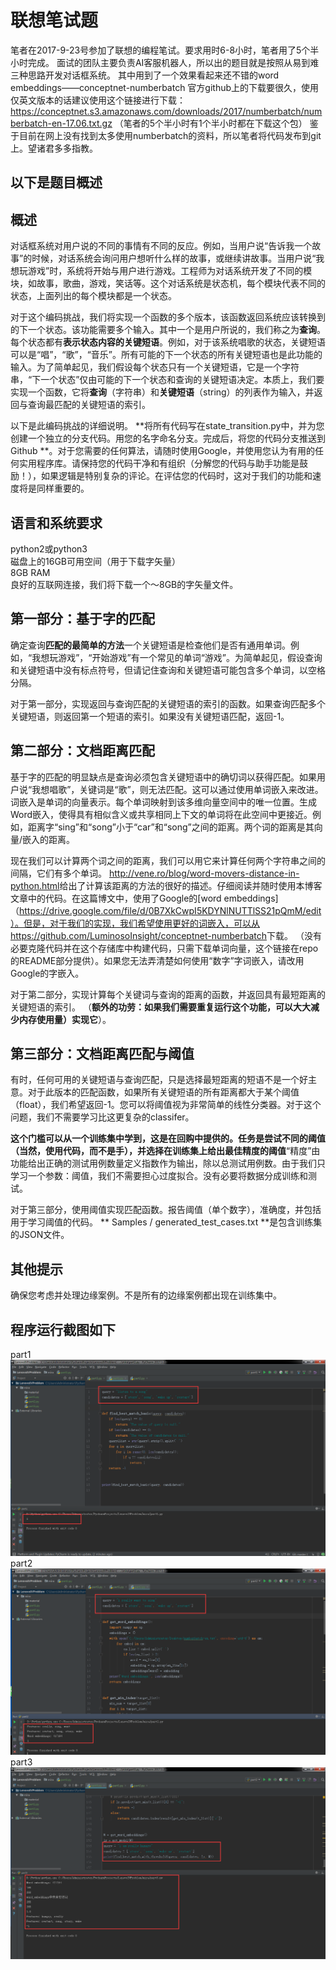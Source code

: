 # 联想笔试题

笔者在2017-9-23号参加了联想的编程笔试。要求用时6-8小时，笔者用了5个半小时完成。
面试的团队主要负责AI客服机器人，所以出的题目就是按照从易到难三种思路开发对话框系统。
其中用到了一个效果看起来还不错的word embeddings——conceptnet-numberbatch
官方github上的下载要很久，使用仅英文版本的话建议使用这个链接进行下载：https://conceptnet.s3.amazonaws.com/downloads/2017/numberbatch/numberbatch-en-17.06.txt.gz
（笔者的5个半小时有1个半小时都在下载这个包）
鉴于目前在网上没有找到太多使用numberbatch的资料，所以笔者将代码发布到git上。望诸君多多指教。


## 以下是题目概述
## 概述

对话框系统对用户说的不同的事情有不同的反应。例如，当用户说“告诉我一个故事”的时候，对话系统会询问用户想听什么样的故事，或继续讲故事。当用户说“我想玩游戏”时，系统将开始与用户进行游戏。工程师为对话系统开发了不同的模块，如故事，歌曲，游戏，笑话等。这个对话系统是状态机，每个模块代表不同的状态，上面列出的每个模块都是一个状态。

对于这个编码挑战，我们将实现一个函数的多个版本，该函数返回系统应该转换到的下一个状态。该功能需要多个输入。其中一个是用户所说的，我们称之为**查询**。每个状态都有**表示状态内容的关键短语**。例如，对于该系统唱歌的状态，关键短语可以是“唱”，“歌”，“音乐”。所有可能的下一个状态的所有关键短语也是此功能的输入。为了简单起见，我们假设每个状态只有一个关键短语，它是一个字符串，“下一个状态”仅由可能的下一个状态和查询的关键短语决定。本质上，我们要实现一个函数，它将**查询**（字符串）和**关键短语**（string）的列表作为输入，并返回与查询最匹配的关键短语的索引。

以下是此编码挑战的详细说明。 **将所有代码写在state_transition.py中，并为您创建一个独立的分支代码。用您的名字命名分支。完成后，将您的代码分支推送到Github **。对于您需要的任何算法，请随时使用Google，并使用您认为有用的任何实用程序库。请保持您的代码干净和有组织（分解您的代码与助手功能是鼓励！），如果逻辑是特别复杂的评论。在评估您的代码时，这对于我们的功能和速度将是同样重要的。

## 语言和系统要求
python2或python3 <br>
磁盘上的16GB可用空间（用于下载字矢量）<br>
8GB RAM <br>
良好的互联网连接，我们将下载一个〜8GB的字矢量文件。

## 第一部分：基于字的匹配
确定查询**匹配的最简单的方法**一个关键短语是检查他们是否有通用单词。例如，“我想玩游戏”，“开始游戏”有一个常见的单词“游戏”。为简单起见，假设查询和关键短语中没有标点符号，但请记住查询和关键短语可能包含多个单词，以空格分隔。

对于第一部分，实现返回与查询匹配的关键短语的索引的函数。如果查询匹配多个关键短语，则返回第一个短语的索引。如果没有关键短语匹配，返回-1。

## 第二部分：文档距离匹配
基于字的匹配的明显缺点是查询必须包含关键短语中的确切词以获得匹配。如果用户说“我想唱歌”，关键词是“歌”，则无法匹配。这可以通过使用单词嵌入来改进。词嵌入是单词的向量表示。每个单词映射到该多维向量空间中的唯一位置。生成Word嵌入，使得具有相似含义或共享相同上下文的单词将在此空间中更接近。例如，距离字“sing”和“song”小于“car”和“song”之间的距离。两个词的距离是其向量/嵌入的距离。

现在我们可以计算两个词之间的距离，我们可以用它来计算任何两个字符串之间的间隔，它们有多个单词。 <http://vene.ro/blog/word-movers-distance-in-python.html>给出了计算该距离的方法的很好的描述。仔细阅读并随时使用本博客文章中的代码。在这篇博文中，使用了Google的[word embeddings]（https://drive.google.com/file/d/0B7XkCwpI5KDYNlNUTTlSS21pQmM/edit）。但是，对于我们的实现，我们希望使用更好的词嵌入，可以从<https://github.com/LuminosoInsight/conceptnet-numberbatch>下载。 （没有必要克隆代码并在这个存储库中构建代码，只需下载单词向量，这个链接在repo的README部分提供）。如果您无法弄清楚如何使用“数字”字词嵌入，请改用Google的字嵌入。

对于第二部分，实现计算每个关键词与查询的距离的函数，并返回具有最短距离的关键短语的索引。 （**额外的功劳：如果我们需要重复运行这个功能，可以大大减少内存使用量）实现它**）。

## 第三部分：文档距离匹配与阈值
有时，任何可用的关键短语与查询匹配，只是选择最短距离的短语不是一个好主意。对于此版本的匹配函数，如果所有关键短语的所有距离都大于某个阈值（float），我们希望返回-1。您可以将阈值视为非常简单的线性分类器。对于这个问题，我们不需要学习比这更复杂的classifer。

**这个门槛可以从一个训练集中学到，这是在回购中提供的。任务是尝试不同的阈值（当然，使用代码，而不是手），并选择在训练集上给出最佳精度的阈值**“精度”由功能给出正确的测试用例数量定义指数作为输出，除以总测试用例数。由于我们只学习一个参数：阈值，我们不需要担心过度拟合。没有必要将数据分成训练和测试。

对于第三部分，使用阈值实现匹配函数。报告阈值（单个数字），准确度，并包括用于学习阈值的代码。 ** Samples / generated_test_cases.txt **是包含训练集的JSON文件。

## 其他提示
确保您考虑并处理边缘案例。不是所有的边缘案例都出现在训练集中。


## 程序运行截图如下
part1
![image](https://raw.githubusercontent.com/Qt7mira/MarkDownImg/master/img/interview/part1.png)
part2
![image](https://raw.githubusercontent.com/Qt7mira/MarkDownImg/master/img/interview/part2.png)
part3
![image](https://raw.githubusercontent.com/Qt7mira/MarkDownImg/master/img/interview/part3.png)
